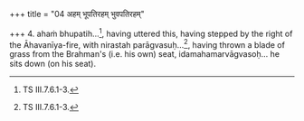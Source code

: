 +++
title = "04 अहम् भूपतिरहम् भुवपतिरहम्"

+++
4. ahaṁ bhupatih...[^1], having uttered this, having stepped by the right of the Āhavanīya-fire, with nirastah parāgvasuḥ...[^1], having thrown a blade of grass from the Brahman's (i.e. his own) seat, idamahamarvāgvasoḥ... he sits down (on his seat).  

[^1]: TS III.7.6.1-3.  
